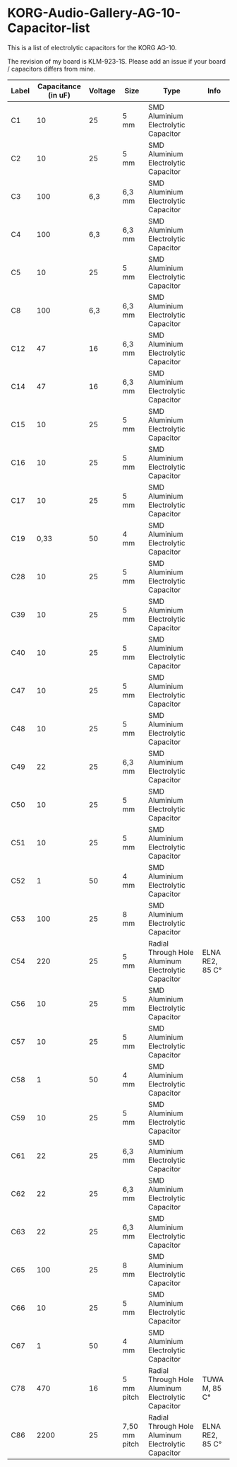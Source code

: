 # KORG-Audio-Gallery-AG-10-Capacitor-list
This is a list of electrolytic capacitors for the KORG AG-10.

The revision of my board is KLM-923-1S. Please add an issue if your board / capacitors differs from mine.

| Label | Capacitance (in uF) | Voltage | Size | Type | Info | 
| --- | --- | --- | --- | --- | --- |
| C1 | 10 | 25 | 5 mm | SMD Aluminium Electrolytic Capacitor |  | 
| C2 | 10 | 25 | 5 mm | SMD Aluminium Electrolytic Capacitor |  | 
| C3 | 100 | 6,3 | 6,3 mm | SMD Aluminium Electrolytic Capacitor |  | 
| C4 | 100 | 6,3 | 6,3 mm | SMD Aluminium Electrolytic Capacitor |  | 
| C5 | 10 | 25 | 5 mm | SMD Aluminium Electrolytic Capacitor |  | 
| C8 | 100 | 6,3 | 6,3 mm | SMD Aluminium Electrolytic Capacitor |  | 
| C12 | 47 | 16 | 6,3 mm | SMD Aluminium Electrolytic Capacitor |  | 
| C14 | 47 | 16 | 6,3 mm | SMD Aluminium Electrolytic Capacitor |  | 
| C15 | 10 | 25 | 5 mm | SMD Aluminium Electrolytic Capacitor |  | 
| C16 | 10 | 25 | 5 mm | SMD Aluminium Electrolytic Capacitor |  | 
| C17 | 10 | 25 | 5 mm | SMD Aluminium Electrolytic Capacitor |  | 
| C19 | 0,33 | 50 | 4 mm | SMD Aluminium Electrolytic Capacitor |  | 
| C28 | 10 | 25 | 5 mm | SMD Aluminium Electrolytic Capacitor |  | 
| C39 | 10 | 25 | 5 mm | SMD Aluminium Electrolytic Capacitor |  | 
| C40 | 10 | 25 | 5 mm | SMD Aluminium Electrolytic Capacitor |  | 
| C47 | 10 | 25 | 5 mm | SMD Aluminium Electrolytic Capacitor |  | 
| C48 | 10 | 25 | 5 mm | SMD Aluminium Electrolytic Capacitor |  | 
| C49 | 22 | 25 | 6,3 mm | SMD Aluminium Electrolytic Capacitor |  | 
| C50 | 10 | 25 | 5 mm | SMD Aluminium Electrolytic Capacitor |  | 
| C51 | 10 | 25 | 5 mm | SMD Aluminium Electrolytic Capacitor |  | 
| C52 | 1 | 50 | 4 mm | SMD Aluminium Electrolytic Capacitor |  | 
| C53 | 100 | 25 | 8 mm | SMD Aluminium Electrolytic Capacitor |  | 
| C54 | 220 | 25 | 5 mm | Radial Through Hole Aluminum Electrolytic Capacitor | ELNA RE2, 85 C° | 
| C56 | 10 | 25 | 5 mm | SMD Aluminium Electrolytic Capacitor |  | 
| C57 | 10 | 25 | 5 mm | SMD Aluminium Electrolytic Capacitor |  | 
| C58 | 1 | 50 | 4 mm | SMD Aluminium Electrolytic Capacitor |  | 
| C59 | 10 | 25 | 5 mm | SMD Aluminium Electrolytic Capacitor |  | 
| C61 | 22 | 25 | 6,3 mm | SMD Aluminium Electrolytic Capacitor |  | 
| C62 | 22 | 25 | 6,3 mm | SMD Aluminium Electrolytic Capacitor |  | 
| C63 | 22 | 25 | 6,3 mm | SMD Aluminium Electrolytic Capacitor |  | 
| C65 | 100 | 25 | 8 mm | SMD Aluminium Electrolytic Capacitor |  | 
| C66 | 10 | 25 | 5 mm | SMD Aluminium Electrolytic Capacitor |  | 
| C67 | 1 | 50 | 4 mm | SMD Aluminium Electrolytic Capacitor |  | 
| C78 | 470 | 16 | 5 mm pitch | Radial Through Hole Aluminum Electrolytic Capacitor | TUWA M, 85 C° | 
| C86 | 2200 | 25 | 7,50 mm pitch | Radial Through Hole Aluminum Electrolytic Capacitor | ELNA RE2, 85 C° | 
